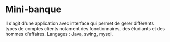 # Mini-banque
Il s'agit d'une application avec interface qui permet de gerer différents types de comptes clients notament des fonctionnaires, des étudiants et des hommes d'affaires.
Langages : Java, swing, mysql.
